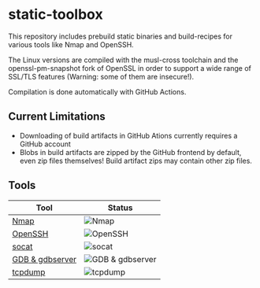 # static-toolbox

This repository includes prebuild static binaries and build-recipes for various tools like Nmap and OpenSSH.

The Linux versions are compiled with the musl-cross toolchain and the openssl-pm-snapshot fork of OpenSSL in order to support a wide range of SSL/TLS features (Warning: some of them are insecure!).

Compilation is done automatically with GitHub Actions.

## Current Limitations

* Downloading of build artifacts in GitHub Ations currently requires a GitHub account
* Blobs in build artifacts are zipped by the GitHub frontend by default, even zip files themselves! Build artifact zips may contain other zip files.

## Tools

| Tool | Status |
| ---- | ------ |
|[Nmap](https://github.com/ernw/static-toolbox/actions?query=workflow%3A%22Nmap%22)|![Nmap](https://github.com/ernw/static-toolbox/workflows/Nmap/badge.svg)|
|[OpenSSH](https://github.com/ernw/static-toolbox/actions?query=workflow%3A%22OpenSSH%22)|![OpenSSH](https://github.com/ernw/static-toolbox/workflows/OpenSSH/badge.svg)|
|[socat](https://github.com/ernw/static-toolbox/actions?query=workflow%3A%22socat%22)|![socat](https://github.com/ernw/static-toolbox/workflows/socat/badge.svg)|
|[GDB & gdbserver](https://github.com/ernw/static-toolbox/actions?query=workflow%3AGDB)|![GDB & gdbserver](https://github.com/ernw/static-toolbox/workflows/GDB%20&%20gdbserver/badge.svg)|
|[tcpdump](https://github.com/ernw/static-toolbox/actions?query=workflow%3A%22tcpdump%22)|![tcpdump](https://github.com/ernw/static-toolbox/workflows/tcpdump/badge.svg)|

